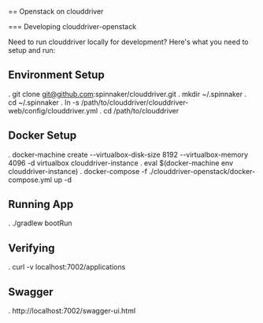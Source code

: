 == Openstack on clouddriver

=== Developing clouddriver-openstack

Need to run clouddriver locally for development? Here's what you need to setup and run:

## Environment Setup
. git clone git@github.com:spinnaker/clouddriver.git
. mkdir ~/.spinnaker
. cd ~/.spinnaker
. ln -s /path/to/clouddriver/clouddriver-web/config/clouddriver.yml
. cd /path/to/clouddriver

## Docker Setup
. docker-machine create --virtualbox-disk-size 8192 --virtualbox-memory 4096 -d virtualbox clouddriver-instance
. eval $(docker-machine env clouddriver-instance)
. docker-compose -f ./clouddriver-openstack/docker-compose.yml up -d

## Running App
. ./gradlew bootRun

## Verifying
. curl -v localhost:7002/applications

## Swagger
. http://localhost:7002/swagger-ui.html
